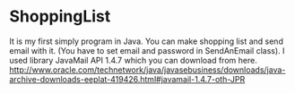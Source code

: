 # ShoppingList
It is my first simply program in Java. You can make shopping list and send email with it. (You have to set email and password in SendAnEmail class). I used library JavaMail API 1.4.7 which you can download from here. http://www.oracle.com/technetwork/java/javasebusiness/downloads/java-archive-downloads-eeplat-419426.html#javamail-1.4.7-oth-JPR
